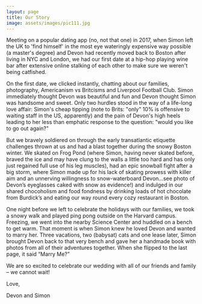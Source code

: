 ```yaml
---
layout: page
title: Our Story
image: assets/images/pic111.jpg
---
```


<!-- Text stuff -->
Meeting on a popular dating app (no, not that one) in 2017, when Simon left the UK to 'find himself' in the most eye wateringly expensive way possible (a master's degree) and Devon had recently moved back to Boston after living in NYC and London, we had our first date at a hip-hop playing wine bar after extensive online stalking of each other to make sure we weren't being catfished.

On the first date, we clicked instantly, chatting about our families, photography, Americanism vs Britcisms and Liverpool Football Club.  Simon immediately thought Devon was beautiful and fun and Devon thought Simon was handsome and sweet. Only two hurdles stood in the way of a life-long love affair: Simon's cheap tipping (note to Brits: "only" 10% is offensive to waiting staff in the US, apparently) and the pain of Devon's high heels leading to her less than emphatic response to the question: "would you like to go out again?"

But we bravely soldiered on through the early transatlantic etiquette challenges thrown at us and had a blast together during the snowy Boston winter. We skated on Frog Pond (where Simon, having never skated before, braved the ice and may have clung to the walls a little too hard and has only just regained full use of his leg muscles), had an epic snowball fight after a big storm, where Simon made up for his lack of skating prowess with killer aim and an unnerving willingness to snow-waterboard Devon…see photo of Devon’s eyeglasses caked with snow as evidence!) and indulged in our shared chocoholism and food fondness by drinking loads of hot chocolate from Burdick’s and eating our way round every cozy restaurant in Boston.  

One night before we left to celebrate the holidays with our families, we took a snowy walk and played ping pong outside on the Harvard campus. Freezing, we went into the nearby Science Center and huddled on a bench to get warm. That moment is when Simon knew he loved Devon and wanted to marry her. Three vacations, two (babysat) cats and one lease later, Simon brought Devon back to that very bench and gave her a handmade book with photos from all of their adventures together. When she flipped to the last page, it said “Marry Me?”

We are so excited to celebrate our wedding with all of our friends and family – we cannot wait!

Love,

Devon and Simon 
